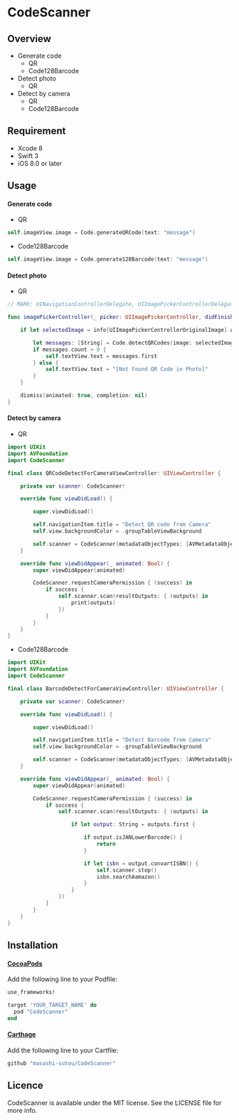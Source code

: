 CodeScanner
====

## Overview
- Generate code
  - QR
  - Code128Barcode
- Detect photo
  - QR
- Detect by camera
  - QR
  - Code128Barcode

## Requirement
- Xcode 8
- Swift 3
- iOS 8.0 or later

## Usage
#### Generate code
- QR
```Swift
self.imageView.image = Code.generateQRCode(text: "message")
```

- Code128Barcode
```Swift
self.imageView.image = Code.generate128Barcode(text: "message")
```

#### Detect photo
- QR
```Swift
// MARK: UINavigationControllerDelegate, UIImagePickerControllerDelegate

func imagePickerController(_ picker: UIImagePickerController, didFinishPickingMediaWithInfo info: [String : Any]) {

    if let selectedImage = info[UIImagePickerControllerOriginalImage] as? UIImage {

        let messages: [String] = Code.detectQRCodes(image: selectedImage)
        if messages.count > 0 {
            self.textView.text = messages.first
        } else {
            self.textView.text = "[Not Found QR Code in Photo]"
        }
    }

    dismiss(animated: true, completion: nil)
}
```

#### Detect by camera
- QR
```Swift
import UIKit
import AVFoundation
import CodeScanner

final class QRCodeDetectForCameraViewController: UIViewController {

    private var scanner: CodeScanner!

    override func viewDidLoad() {

        super.viewDidLoad()

        self.navigationItem.title = "Detect QR code from Camera"
        self.view.backgroundColor = .groupTableViewBackground

        self.scanner = CodeScanner(metadataObjectTypes: [AVMetadataObjectTypeQRCode], preview: self.view)
    }

    override func viewDidAppear(_ animated: Bool) {
        super.viewDidAppear(animated)

        CodeScanner.requestCameraPermission { (success) in
            if success {
                self.scanner.scan(resultOutputs: { (outputs) in
                    print(outputs)
                })
            }
        }
    }
}
```

- Code128Barcode
```Swift
import UIKit
import AVFoundation
import CodeScanner

final class BarcodeDetectForCameraViewController: UIViewController {

    private var scanner: CodeScanner!

    override func viewDidLoad() {

        super.viewDidLoad()

        self.navigationItem.title = "Detect Barcode from Camera"
        self.view.backgroundColor = .groupTableViewBackground

        self.scanner = CodeScanner(metadataObjectTypes: [AVMetadataObjectTypeEAN8Code, AVMetadataObjectTypeEAN13Code, AVMetadataObjectTypeCode128Code], preview: self.view)
    }

    override func viewDidAppear(_ animated: Bool) {
        super.viewDidAppear(animated)

        CodeScanner.requestCameraPermission { (success) in
            if success {
                self.scanner.scan(resultOutputs: { (outputs) in

                    if let output: String = outputs.first {

                        if output.isJANLowerBarcode() {
                            return
                        }

                        if let isbn = output.convartISBN() {
                            self.scanner.stop()
                            isbn.searchAamazon()
                        }
                    }
                })
            }
        }
    }
}
```

## Installation
#### [CocoaPods](https://cocoapods.org/)
Add the following line to your Podfile:
```ruby
use_frameworks!

target 'YOUR_TARGET_NAME' do
  pod "CodeScanner"
end
```

#### [Carthage](https://github.com/Carthage/Carthage)
Add the following line to your Cartfile:
```ruby
github "masashi-sutou/CodeScanner"
```

## Licence
CodeScanner is available under the MIT license. See the LICENSE file for more info.
